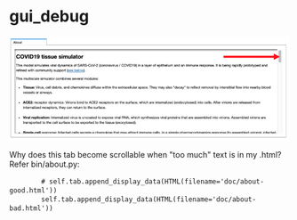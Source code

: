 # gui_debug

![Alt text](why_scroll.jpg?raw=true "Why the scrollbar")

Why does this tab become scrollable when "too much" text is in my .html? Refer bin/about.py:
```
        # self.tab.append_display_data(HTML(filename='doc/about-good.html'))
        self.tab.append_display_data(HTML(filename='doc/about-bad.html'))
```
